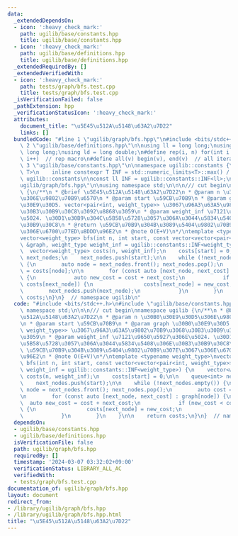 ```yaml
---
data:
  _extendedDependsOn:
  - icon: ':heavy_check_mark:'
    path: ugilib/base/constants.hpp
    title: ugilib/base/constants.hpp
  - icon: ':heavy_check_mark:'
    path: ugilib/base/definitions.hpp
    title: ugilib/base/definitions.hpp
  _extendedRequiredBy: []
  _extendedVerifiedWith:
  - icon: ':heavy_check_mark:'
    path: tests/graph/bfs.test.cpp
    title: tests/graph/bfs.test.cpp
  _isVerificationFailed: false
  _pathExtension: hpp
  _verificationStatusIcon: ':heavy_check_mark:'
  attributes:
    document_title: "\u5E45\u512A\u5148\u63A2\u7D22"
    links: []
  bundledCode: "#line 1 \"ugilib/graph/bfs.hpp\"\n#include <bits/stdc++.h>\n#line\
    \ 2 \"ugilib/base/definitions.hpp\"\n\nusing ll = long long;\nusing ull = unsigned\
    \ long long;\nusing ld = long double;\n#define rep(i, n) for(int i = 0; i < (int)(n);\
    \ i++)  // rep macro\n#define all(v) begin(v), end(v)  // all iterator\n#line\
    \ 3 \"ugilib/base/constants.hpp\"\n\nnamespace ugilib::constants {\n    template<typename\
    \ T>\n    inline constexpr T INF = std::numeric_limits<T>::max() / 4;\n} // namespace\
    \ ugilib::constants\n\nconst ll INF = ugilib::constants::INF<ll>;\n#line 3 \"\
    ugilib/graph/bfs.hpp\"\n\nusing namespace std;\n\n\n/// cut begin\nnamespace ugilib\
    \ {\n/**\n * @brief \u5E45\u512A\u5148\u63A2\u7D22\n * @param n \u30B0\u30E9\u30D5\
    \u306E\u9802\u70B9\u6570\n * @param start \u59CB\u70B9\n * @param graph \u30B0\
    \u30E9\u30D5. vector<pair<int, weight_type>> \u3067\u96A3\u63A5\u9802\u70B9\u3068\
    \u30B3\u30B9\u30C8\u3092\u8868\u3059\n * @param weight_inf \u7121\u9650\u5927\u306E\
    \u5024. \u30D1\u30B9\u304C\u5B58\u5728\u3057\u306A\u3044\u5834\u5408\u306E\u30B3\
    \u30B9\u30C8\n * @return \u59CB\u70B9\u304B\u3089\u5404\u9802\u70B9\u307E\u3067\
    \u306E\u6700\u77ED\u8DDD\u96E2\n * @note O(E+V)\n*/\ntemplate <typename weight_type>\n\
    vector<weight_type> bfs(int n, int start, const vector<vector<pair<int, weight_type>>>\
    \ &graph, weight_type weight_inf = ugilib::constants::INF<weight_type>) {\n  \
    \  vector<weight_type> costs(n, weight_inf);\n    costs[start] = 0;\n\n    queue<int>\
    \ next_nodes;\n    next_nodes.push(start);\n\n    while (!next_nodes.empty())\
    \ {\n        auto node = next_nodes.front(); next_nodes.pop();\n        auto cost\
    \ = costs[node];\n\n        for (const auto [next_node, next_cost] : graph[node])\
    \ {\n            auto new_cost = cost + next_cost;\n            if (new_cost <\
    \ costs[next_node]) {\n                costs[next_node] = new_cost;\n        \
    \        next_nodes.push(next_node);\n            }\n        }\n    }\n\n    return\
    \ costs;\n}\n}  // namespace ugilib\n"
  code: "#include <bits/stdc++.h>\n#include \"ugilib/base/constants.hpp\"\n\nusing\
    \ namespace std;\n\n\n/// cut begin\nnamespace ugilib {\n/**\n * @brief \u5E45\
    \u512A\u5148\u63A2\u7D22\n * @param n \u30B0\u30E9\u30D5\u306E\u9802\u70B9\u6570\
    \n * @param start \u59CB\u70B9\n * @param graph \u30B0\u30E9\u30D5. vector<pair<int,\
    \ weight_type>> \u3067\u96A3\u63A5\u9802\u70B9\u3068\u30B3\u30B9\u30C8\u3092\u8868\
    \u3059\n * @param weight_inf \u7121\u9650\u5927\u306E\u5024. \u30D1\u30B9\u304C\
    \u5B58\u5728\u3057\u306A\u3044\u5834\u5408\u306E\u30B3\u30B9\u30C8\n * @return\
    \ \u59CB\u70B9\u304B\u3089\u5404\u9802\u70B9\u307E\u3067\u306E\u6700\u77ED\u8DDD\
    \u96E2\n * @note O(E+V)\n*/\ntemplate <typename weight_type>\nvector<weight_type>\
    \ bfs(int n, int start, const vector<vector<pair<int, weight_type>>> &graph, weight_type\
    \ weight_inf = ugilib::constants::INF<weight_type>) {\n    vector<weight_type>\
    \ costs(n, weight_inf);\n    costs[start] = 0;\n\n    queue<int> next_nodes;\n\
    \    next_nodes.push(start);\n\n    while (!next_nodes.empty()) {\n        auto\
    \ node = next_nodes.front(); next_nodes.pop();\n        auto cost = costs[node];\n\
    \n        for (const auto [next_node, next_cost] : graph[node]) {\n          \
    \  auto new_cost = cost + next_cost;\n            if (new_cost < costs[next_node])\
    \ {\n                costs[next_node] = new_cost;\n                next_nodes.push(next_node);\n\
    \            }\n        }\n    }\n\n    return costs;\n}\n}  // namespace ugilib\n"
  dependsOn:
  - ugilib/base/constants.hpp
  - ugilib/base/definitions.hpp
  isVerificationFile: false
  path: ugilib/graph/bfs.hpp
  requiredBy: []
  timestamp: '2024-03-07 03:32:02+09:00'
  verificationStatus: LIBRARY_ALL_AC
  verifiedWith:
  - tests/graph/bfs.test.cpp
documentation_of: ugilib/graph/bfs.hpp
layout: document
redirect_from:
- /library/ugilib/graph/bfs.hpp
- /library/ugilib/graph/bfs.hpp.html
title: "\u5E45\u512A\u5148\u63A2\u7D22"
---
```

